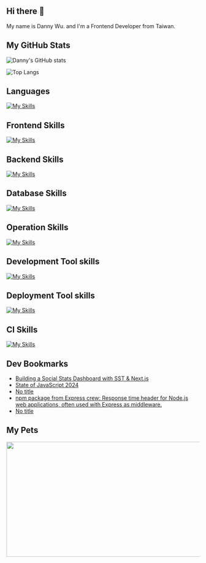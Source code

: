 
## Hi there 👋
My name is Danny Wu. and I'm a Frontend Developer from Taiwan.

## My GitHub Stats
![Danny's GitHub stats](https://github-readme-stats.vercel.app/api?username=danny101201&show_icons=true&count_private=true&theme=react)

![Top Langs](https://github-readme-stats.vercel.app/api/top-langs/?username=danny101201&layout=compact&theme=react)


## Languages
[![My Skills](https://skillicons.dev/icons?i=js,html,css,ts,react,nodejs)](https://skillicons.dev)

## Frontend Skills

[![My Skills](https://skillicons.dev/icons?i=react,materialui,tailwind,sass,bootstrap,redux,vite,nextjs)](https://skillicons.dev)

## Backend Skills

[![My Skills](https://skillicons.dev/icons?i=express,nodejs,graphql,nestjs)](https://skillicons.dev)

## Database Skills

[![My Skills](https://skillicons.dev/icons?i=mongodb,redis,mysql,postgres,prisma)](https://skillicons.dev)

## Operation Skills

[![My Skills](https://skillicons.dev/icons?i=docker,git,githubactions,linux,vim,nginx)](https://skillicons.dev)

## Development Tool skills

[![My Skills](https://skillicons.dev/icons?i=github,git,vscode,webpack)](https://skillicons.dev)

## Deployment Tool skills

[![My Skills](https://skillicons.dev/icons?i=vercel,netlify)](https://skillicons.dev)


## CI Skills

[![My Skills](https://skillicons.dev/icons?i=gitlab)](https://skillicons.dev)


## Dev Bookmarks
<!-- daily.dev BOOKMARKS:START -->
- [Building a Social Stats Dashboard with SST &amp; Next.js](https://app.daily.dev/posts/PaRjlrsyk?utm_source=rss&utm_medium=bookmarks&utm_campaign=NRtczkLiNqtGyKkglwy1k)
- [State of JavaScript 2024](https://app.daily.dev/posts/EWwKkNQ67?utm_source=rss&utm_medium=bookmarks&utm_campaign=NRtczkLiNqtGyKkglwy1k)
- [No title](https://app.daily.dev/posts/DDyHu1PV5?utm_source=rss&utm_medium=bookmarks&utm_campaign=NRtczkLiNqtGyKkglwy1k)
- [npm package from Express crew: Response time header for Node.js web applications, often used with Express as middleware.](https://app.daily.dev/posts/iaT86QV6a?utm_source=rss&utm_medium=bookmarks&utm_campaign=NRtczkLiNqtGyKkglwy1k)
- [No title](https://app.daily.dev/posts/rUBlU2hi8?utm_source=rss&utm_medium=bookmarks&utm_campaign=NRtczkLiNqtGyKkglwy1k)
<!-- daily.dev BOOKMARKS:END -->

## My Pets

<a href="https://github.com/devxb/gitanimals">
<img
  src="https://render.gitanimals.org/farms/Danny101201"
  width="600"
  height="300"
/>
</a>
